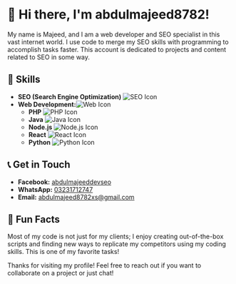 # 👋 Hi there, I'm **abdulmajeed8782**!

My name is Majeed, and I am a web developer and SEO specialist in this vast internet world. I use code to merge my SEO skills with programming to accomplish tasks faster. This account is dedicated to projects and content related to SEO in some way.

## 🚀 Skills
- **SEO (Search Engine Optimization)** ![SEO Icon](https://img.icons8.com/?size=20&id=16Ne6ZK7nvPI&format=png&color=000000)
- **Web Development:**![Web Icon](https://img.icons8.com/?size=20&id=13662&format=png&color=000000)
  - **PHP** ![PHP Icon](https://img.icons8.com/?size=20&id=13460&format=png&color=000000)
  - **Java** ![Java Icon](https://img.icons8.com/?size=20&id=13679&format=png&color=000000)
  - **Node.js** ![Node.js Icon](https://img.icons8.com/?size=20&id=hsPbhkOH4FMe&format=png&color=000000)
  - **React** ![React Icon](https://img.icons8.com/?size=20&id=wPohyHO_qO1a&format=png&color=000000)
  - **Python** ![Python Icon](https://img.icons8.com/?size=20&id=l75OEUJkPAk4&format=png&color=000000)

## 📞 Get in Touch
- **Facebook:** [abdulmajeeddevseo](https://www.facebook.com/abdulmajeeddevseo)
- **WhatsApp:** [03231712747](tel:03231712747)
- **Email:** [abdulmajeed8782xs@gmail.com](mailto:abdulmajeed8782xs@gmail.com)

## 🎉 Fun Facts
Most of my code is not just for my clients; I enjoy creating out-of-the-box scripts and finding new ways to replicate my competitors using my coding skills. This is one of my favorite tasks!

Thanks for visiting my profile! Feel free to reach out if you want to collaborate on a project or just chat!
